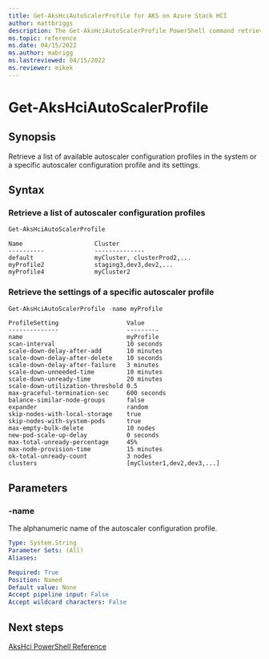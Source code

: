 ```yaml
---
title: Get-AksHciAutoScalerProfile for AKS on Azure Stack HCI
author: mattbriggs
description: The Get-AksHciAutoScalerProfile PowerShell command retrieves a list of autoscaler configuration profiles or a specific autoscaler profile and its settings.
ms.topic: reference
ms.date: 04/15/2022
ms.author: mabrigg 
ms.lastreviewed: 04/15/2022
ms.reviewer: mikek
---
```


# Get-AksHciAutoScalerProfile

## Synopsis
Retrieve a list of available autoscaler configuration profiles in the system or a specific autoscaler configuration profile and its settings.

## Syntax

### Retrieve a list of autoscaler configuration profiles
```powershell
Get-AksHciAutoScalerProfile
```

```output
Name                    Cluster
----------              --------------
default                 myCluster, clusterProd2,...
myProfile2              staging3,dev3,dev2,...
myProfile4              myCluster2
```

### Retrieve the settings of a specific autoscaler profile
```powershell
Get-AksHciAutoScalerProfile -name myProfile
```

```output
ProfileSetting                   Value
--------------                   ---------
name                             myProfile
scan-interval                    10 seconds
scale-down-delay-after-add       10 minutes
scale-down-delay-after-delete    10 seconds
scale-down-delay-after-failure   3 minutes 
scale-down-unneeded-time         10 minutes
scale-down-unready-time          20 minutes
scale-down-utilization-threshold 0.5
max-graceful-termination-sec     600 seconds
balance-similar-node-groups      false     
expander                         random 
skip-nodes-with-local-storage    true
skip-nodes-with-system-pods      true 
max-empty-bulk-delete            10 nodes  
new-pod-scale-up-delay           0 seconds
max-total-unready-percentage     45%
max-node-provision-time          15 minutes      
ok-total-unready-count           3 nodes   
clusters                         [myCluster1,dev2,dev3,...]
```
## Parameters

### -name
The alphanumeric name of the autoscaler configuration profile.

```yaml
Type: System.String
Parameter Sets: (All)
Aliases:

Required: True
Position: Named
Default value: None
Accept pipeline input: False
Accept wildcard characters: False
```

## Next steps

[AksHci PowerShell Reference](index.md)